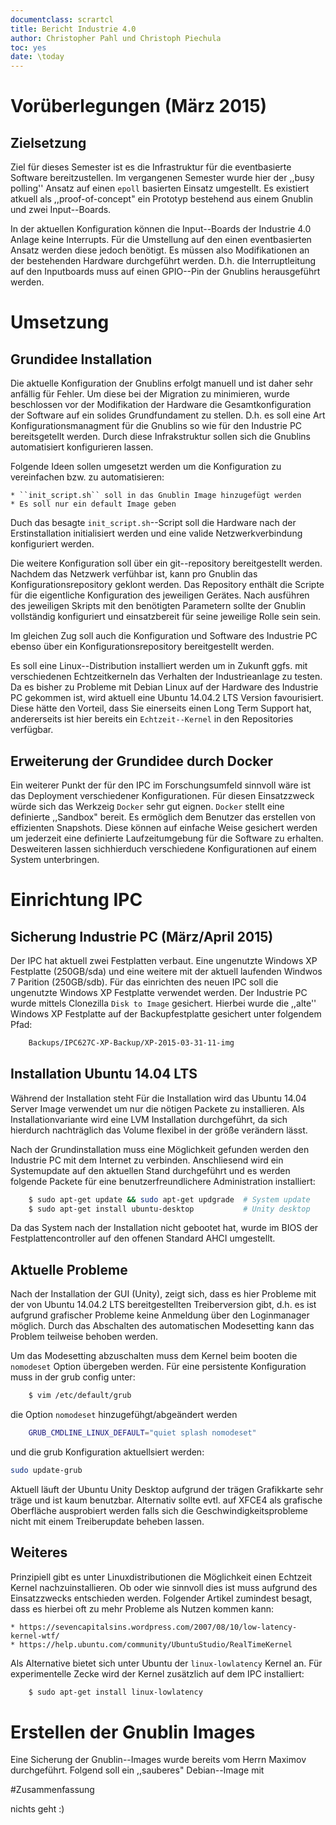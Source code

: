 ```yaml
---
documentclass: scrartcl
title: Bericht Industrie 4.0 
author: Christopher Pahl und Christoph Piechula
toc: yes
date: \today
---
```



# Vorüberlegungen (März 2015)

## Zielsetzung

Ziel für dieses Semester ist es die Infrastruktur für die eventbasierte Software
bereitzustellen. Im vergangenen Semester wurde hier der ,,busy polling'' Ansatz
auf einen ``epoll`` basierten Einsatz umgestellt. Es existiert atkuell als
,,proof-of-concept" ein Prototyp bestehend aus einem Gnublin und zwei
Input--Boards.

In der aktuellen Konfiguration können die Input--Boards der Industrie 4.0 Anlage
keine Interrupts. Für die Umstellung auf den einen eventbasierten Ansatz werden
diese jedoch benötigt. Es müssen also Modifikationen an der bestehenden Hardware
durchgeführt werden. D.h. die Interruptleitung auf den Inputboards muss auf
einen GPIO--Pin der Gnublins herausgeführt werden. 

# Umsetzung

## Grundidee Installation

Die aktuelle Konfiguration der Gnublins erfolgt manuell und ist daher sehr
anfällig für Fehler. Um diese bei der Migration zu minimieren, wurde beschlossen
vor der Modifikation der Hardware die Gesamtkonfiguration der Software auf ein
solides Grundfundament zu stellen. D.h. es soll eine Art Konfigurationsmanagment
für die Gnublins so wie für den Industrie PC bereitsgetellt werden. Durch diese
Infrakstruktur sollen sich die Gnublins automatisiert konfigurieren lassen.

Folgende Ideen sollen umgesetzt werden um die Konfiguration zu vereinfachen bzw.
zu automatisieren:

    * ``init_script.sh`` soll in das Gnublin Image hinzugefügt werden
    * Es soll nur ein default Image geben

Duch das besagte ``init_script.sh``--Script soll die Hardware nach der
Erstinstallation initialisiert werden und eine valide Netzwerkverbindung
konfiguriert werden.

Die weitere Konfiguration soll über ein git--repository bereitgestellt werden.
Nachdem das Netzwerk verfühbar ist, kann pro Gnublin das
Konfigurationsrepository geklont werden. Das Repository enthält die Scripte für
die eigentliche Konfiguration des jeweiligen Gerätes. Nach ausführen des
jeweiligen Skripts mit den benötigten Parametern sollte der Gnublin vollständig
konfiguriert und einsatzbereit für seine jeweilige Rolle sein sein.

Im gleichen Zug soll auch die Konfiguration und Software des Industrie PC
ebenso über ein Konfigurationsrepository bereitgestellt werden. 

Es soll eine Linux--Distribution installiert werden um in Zukunft ggfs. mit
verschiedenen Echtzeitkerneln das Verhalten der Industrieanlage zu testen. Da es
bisher zu Probleme mit Debian Linux auf der Hardware des Industrie PC gekommen
ist, wird aktuell eine Ubuntu 14.04.2 LTS Version favourisiert. Diese hätte den
Vorteil, dass Sie einerseits einen Long Term Support hat, andererseits ist hier
bereits ein ``Echtzeit--Kernel`` in den Repositories verfügbar.

## Erweiterung der Grundidee durch Docker

Ein weiterer Punkt der für den IPC im Forschungsumfeld sinnvoll wäre ist das
Deployment verschiedener Konfigurationen. Für diesen Einsatzzweck würde sich das
Werkzeig ``Docker`` sehr gut eignen. ``Docker`` stellt eine definierte
,,Sandbox" bereit. Es ermöglich dem Benutzer das erstellen von effizienten
Snapshots. Diese können auf einfache Weise gesichert werden um jederzeit eine
definierte Laufzeitumgebung für die Software zu erhalten. Desweiteren lassen
sichhierduch verschiedene Konfigurationen auf einem System unterbringen.

# Einrichtung IPC

## Sicherung Industrie PC (März/April 2015)

Der IPC hat aktuell zwei Festplatten verbaut. Eine ungenutzte Windows XP
Festplatte (250GB/sda) und eine weitere mit der aktuell laufenden Windwos 7
Parition (250GB/sdb). Für das einrichten des neuen IPC soll die ungenutzte
Windows XP Festplatte verwendet werden. Der Industrie PC wurde mittels
Clonezilla ``Disk to Image`` gesichert. Hierbei wurde die ,,alte'' Windows XP
Festplatte auf der Backupfestplatte gesichert unter folgendem Pfad:

~~~ sh
    Backups/IPC627C-XP-Backup/XP-2015-03-31-11-img
~~~

## Installation Ubuntu 14.04 LTS

Während der Installation steht Für die Installation wird das Ubuntu 14.04 Server
Image verwendet um nur die nötigen Packete zu installieren. Als
Installationvariante wird eine LVM Installation durchgeführt, da sich hierdurch
nachträglich das Volume flexibel in der größe verändern lässt. 

Nach der Grundinstallation muss eine Möglichkeit gefunden werden den Industrie
PC mit dem Internet zu verbinden. Anschliesend wird ein Systemupdate
auf den aktuellen Stand durchgeführt und es werden folgende Packete für eine
benutzerfreundlichere Administration installiert:

~~~ sh
    $ sudo apt-get update && sudo apt-get updgrade  # System update
    $ sudo apt-get install ubuntu-desktop           # Unity desktop
~~~ 

Da das System nach der Installation nicht gebootet hat, wurde im BIOS der
Festplattencontroller auf den offenen Standard AHCI umgestellt. 

## Aktuelle Probleme 

Nach der Installation der GUI (Unity), zeigt sich, dass es hier Probleme mit der
von Ubuntu 14.04.2 LTS bereitgestellten Treiberversion gibt, d.h. es ist
aufgrund grafischer Probleme keine Anmeldung über den Loginmanager möglich. Durch
das Abschalten des automatischen Modesetting kann das Problem teilweise behoben
werden.

Um das Modesetting abzuschalten muss dem Kernel beim booten die ``nomodeset``
Option übergeben werden. Für eine persistente Konfiguration muss in der grub
config unter:

~~~sh
    $ vim /etc/default/grub
~~~

die Option ``nomodeset`` hinzugefühgt/abgeändert werden

~~~sh
    GRUB_CMDLINE_LINUX_DEFAULT="quiet splash nomodeset"
~~~

und die grub Konfiguration aktuellsiert werden:

~~~sh
sudo update-grub
~~~

Aktuell läuft der Ubuntu Unity Desktop aufgrund der trägen Grafikkarte sehr
träge und ist kaum benutzbar. Alternativ sollte evtl. auf XFCE4 als grafische
Oberfläche ausprobiert werden falls sich die Geschwindigkeitsprobleme nicht mit
einem Treiberupdate beheben lassen. 

## Weiteres

Prinzipiell gibt es unter Linuxdistributionen die Möglichkeit einen Echtzeit
Kernel nachzuinstallieren. Ob oder wie sinnvoll dies ist muss aufgrund des
Einsatzzwecks entschieden werden. Folgender Artikel zumindest besagt, dass es
hierbei oft zu mehr Probleme als Nutzen kommen kann:

    * https://sevencapitalsins.wordpress.com/2007/08/10/low-latency-kernel-wtf/
    * https://help.ubuntu.com/community/UbuntuStudio/RealTimeKernel

Als Alternative bietet sich unter Ubuntu der ``linux-lowlatency`` Kernel an. Für
experimentelle Zecke wird der Kernel zusätzlich auf dem IPC installiert:

~~~sh
    $ sudo apt-get install linux-lowlatency
~~~ 

# Erstellen der Gnublin Images

Eine Sicherung der Gnublin--Images wurde bereits vom Herrn Maximov durchgeführt.
Folgend soll ein ,,sauberes" Debian--Image mit 

#Zusammenfassung

nichts geht :)

